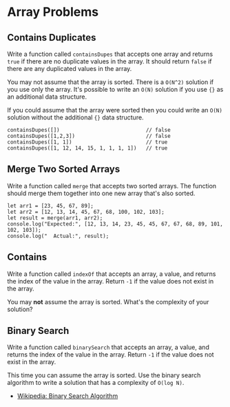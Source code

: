 # Array Problems

## Contains Duplicates
Write a function called `containsDupes` that accepts one array
and returns `true` if there are no duplicate values in the array.
It should return `false` if there are any duplicated values in the array.

You may not assume that the array is sorted. There is a `O(N^2)` solution
if you use only the array. It's possible to write an `O(N)` solution if
you use `{}` as an additional data structure.

If you could assume that the array were sorted then you could write an
`O(N)` solution without the additional `{}` data structure.

```
containsDupes([])                            // false
containsDupes([1,2,3])                       // false
containsDupes([1, 1])                        // true
containsDupes([1, 12, 14, 15, 1, 1, 1, 1])   // true
```

## Merge Two Sorted Arrays
Write a function called `merge` that accepts two sorted arrays. The function
should merge them together into one new array that's also sorted.

```
let arr1 = [23, 45, 67, 89];
let arr2 = [12, 13, 14, 45, 67, 68, 100, 102, 103];
let result = merge(arr1, arr2);
console.log("Expected:", [12, 13, 14, 23, 45, 45, 67, 67, 68, 89, 101, 102, 103]);
console.log("  Actual:", result);
```

## Contains
Write a function called `indexOf` that accepts an array, a value, and returns
the index of the value in the array. Return `-1` if the value does not
exist in the array.

You may **not** assume the array is sorted. What's the complexity of your solution?

## Binary Search
Write a function called `binarySearch` that accepts an array, a value, and
returns the index of the value in the array. Return `-1` if the value does
not exist in the array.

This time you can assume the array is sorted. Use the binary search algorithm
to write a solution that has a complexity of `O(log N)`.

* [Wikipedia: Binary Search Algorithm](https://en.wikipedia.org/wiki/Binary_search_algorithm)